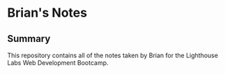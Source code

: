 # Brian's Notes

## Summary 

This repository contains all of the notes taken by Brian for the Lighthouse Labs Web Development Bootcamp.